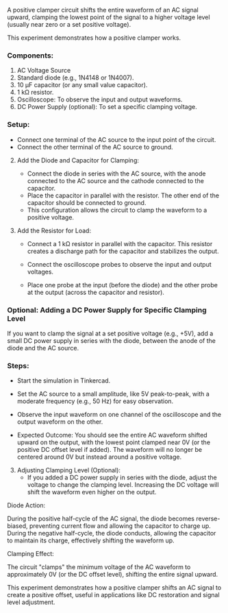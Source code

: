 A positive clamper circuit shifts the entire waveform of an AC signal upward, clamping the lowest point of the signal to a higher voltage level (usually near zero or a set positive voltage).

This experiment demonstrates how a positive clamper works.

### Components:

1. AC Voltage Source
2. Standard diode (e.g., 1N4148 or 1N4007).
3. 10 µF capacitor (or any small value capacitor).
4. 1 kΩ resistor.
5. Oscilloscope: To observe the input and output waveforms.
6. DC Power Supply (optional): To set a specific clamping voltage.

### Setup:

   - Connect one terminal of the AC source to the input point of the circuit.
   - Connect the other terminal of the AC source to ground.

2. Add the Diode and Capacitor for Clamping:
   - Connect the diode in series with the AC source, with the anode connected to the AC source and the cathode connected to the capacitor.
   - Place the capacitor in parallel with the resistor. The other end of the capacitor should be connected to ground.
   - This configuration allows the circuit to clamp the waveform to a positive voltage.

3. Add the Resistor for Load:
   - Connect a 1 kΩ resistor in parallel with the capacitor. This resistor creates a discharge path for the capacitor and stabilizes the output.

   - Connect the oscilloscope probes to observe the input and output voltages.
   - Place one probe at the input (before the diode) and the other probe at the output (across the capacitor and resistor).

### Optional: Adding a DC Power Supply for Specific Clamping Level

If you want to clamp the signal at a set positive voltage (e.g., +5V), add a small DC power supply in series with the diode, between the anode of the diode and the AC source.

### Steps:

   - Start the simulation in Tinkercad.
   - Set the AC source to a small amplitude, like 5V peak-to-peak, with a moderate frequency (e.g., 50 Hz) for easy observation.

   - Observe the input waveform on one channel of the oscilloscope and the output waveform on the other.
   - Expected Outcome: You should see the entire AC waveform shifted upward on the output, with the lowest point clamped near 0V (or the positive DC offset level if added). The waveform will no longer be centered around 0V but instead around a positive voltage.

3. Adjusting Clamping Level (Optional):
   - If you added a DC power supply in series with the diode, adjust the voltage to change the clamping level. Increasing the DC voltage will shift the waveform even higher on the output.

Diode Action:

During the positive half-cycle of the AC signal, the diode becomes reverse-biased, preventing current flow and allowing the capacitor to charge up. During the negative half-cycle, the diode conducts, allowing the capacitor to maintain its charge, effectively shifting the waveform up.

Clamping Effect:

The circuit "clamps" the minimum voltage of the AC waveform to approximately 0V (or the DC offset level), shifting the entire signal upward.

This experiment demonstrates how a positive clamper shifts an AC signal to create a positive offset, useful in applications like DC restoration and signal level adjustment.
